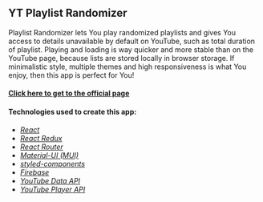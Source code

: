 ## YT Playlist Randomizer

Playlist Randomizer lets You play randomized playlists and gives You access to details unavailable by default on YouTube, such as total duration of playlist. Playing and loading is way quicker and more stable than on the YouTube page, because lists are stored locally in browser storage. If minimalistic style, multiple themes and high responsiveness is what You enjoy, then this app is perfect for You!

#### [Click here to get to the official page](https://ytrandomizer.web.app/)

#### Technologies used to create this app:
- *[React](https://reactjs.org/)*
- *[React Redux](https://react-redux.js.org/)*
- *[React Router](https://reactrouter.com/)*
- *[Material-UI (MUI)](https://mui.com/)*
- *[styled-components](https://styled-components.com/)*
- *[Firebase](https://firebase.com/)*
- *[YouTube Data API](https://developers.google.com/youtube/v3)*
- *[YouTube Player API](https://developers.google.com/youtube/iframe_api_reference)*
